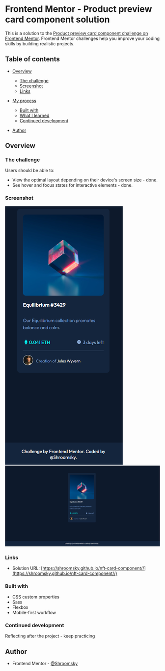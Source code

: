 # Frontend Mentor - Product preview card component solution

This is a solution to the [Product preview card component challenge on Frontend Mentor](https://www.frontendmentor.io/challenges/product-preview-card-component-GO7UmttRfa). Frontend Mentor challenges help you improve your coding skills by building realistic projects.

## Table of contents

- [Overview](#overview)
  - [The challenge](#the-challenge)
  - [Screenshot](#screenshot)
  - [Links](#links)
- [My process](#my-process)

  - [Built with](#built-with)
  - [What I learned](#what-i-learned)
  - [Continued development](#continued-development)

- [Author](#author)

## Overview

### The challenge

Users should be able to:

- View the optimal layout depending on their device's screen size - done.
- See hover and focus states for interactive elements - done.

### Screenshot

![./Screenshot_1.png](./Screenshot_1.png)
![./Screenshot_2.png](./Screenshot_2.png)

### Links

- Solution URL: [https://shroomsky.github.io/nft-card-component//](https://shroomsky.github.io/nft-card-component//)

### Built with

- CSS custom properties
- Sass
- Flexbox
- Mobile-first workflow

### Continued development

Reflecting after the project - keep practicing

## Author

- Frontend Mentor - [@Shroomsky](https://www.frontendmentor.io/profile/Shroomsky)
